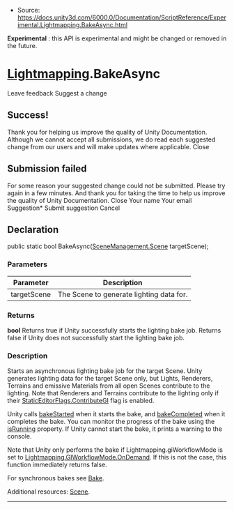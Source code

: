 * Source: https://docs.unity3d.com/6000.0/Documentation/ScriptReference/Experimental.Lightmapping.BakeAsync.html

**Experimental** : this API is experimental and might be changed or removed in the future.
#  [Lightmapping](https://docs.unity3d.com/6000.0/Documentation/ScriptReference/Experimental.Lightmapping.html).BakeAsync
Leave feedback
Suggest a change
## Success!
Thank you for helping us improve the quality of Unity Documentation. Although we cannot accept all submissions, we do read each suggested change from our users and will make updates where applicable.
Close
## Submission failed
For some reason your suggested change could not be submitted. Please <a>try again</a> in a few minutes. And thank you for taking the time to help us improve the quality of Unity Documentation.
Close
Your name Your email Suggestion* Submit suggestion
Cancel
## Declaration
public static bool BakeAsync([SceneManagement.Scene](https://docs.unity3d.com/6000.0/Documentation/ScriptReference/SceneManagement.Scene.html) targetScene); 
### Parameters
Parameter | Description  
---|---  
targetScene | The Scene to generate lighting data for.  
### Returns
**bool** Returns true if Unity successfully starts the lighting bake job. Returns false if Unity does not successfully start the lighting bake job. 
### Description
Starts an asynchronous lighting bake job for the target Scene.
Unity generates lighting data for the target Scene only, but Lights, Renderers, Terrains and emissive Materials from all open Scenes contribute to the lighting. Note that Renderers and Terrains contribute to the lighting only if their [StaticEditorFlags.ContributeGI](https://docs.unity3d.com/6000.0/Documentation/ScriptReference/StaticEditorFlags.ContributeGI.html) flag is enabled.  
  
Unity calls [bakeStarted](https://docs.unity3d.com/6000.0/Documentation/ScriptReference/Lightmapping-bakeStarted.html) when it starts the bake, and [bakeCompleted](https://docs.unity3d.com/6000.0/Documentation/ScriptReference/Lightmapping-bakeCompleted.html) when it completes the bake. You can monitor the progress of the bake using the [isRunning](https://docs.unity3d.com/6000.0/Documentation/ScriptReference/Lightmapping-isRunning.html) property. If Unity cannot start the bake, it prints a warning to the console.  
  
Note that Unity only performs the bake if Lightmapping.giWorkflowMode is set to [Lightmapping.GIWorkflowMode.OnDemand](https://docs.unity3d.com/6000.0/Documentation/ScriptReference/Lightmapping.GIWorkflowMode.OnDemand.html). If this is not the case, this function immediately returns false.  
  
For synchronous bakes see [Bake](https://docs.unity3d.com/6000.0/Documentation/ScriptReference/Lightmapping.Bake.html).  
  
Additional resources: [Scene](https://docs.unity3d.com/6000.0/Documentation/ScriptReference/SceneManagement.Scene.html).
* * *
